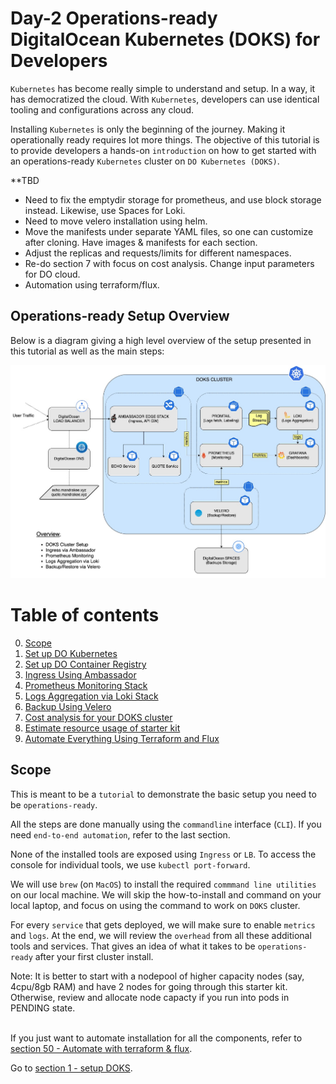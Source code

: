 # Day-2 Operations-ready DigitalOcean Kubernetes (DOKS) for Developers

`Kubernetes` has become really simple to understand and setup. In a way, it has democratized the cloud. With `Kubernetes`, developers can use identical tooling and configurations across any cloud.

Installing `Kubernetes` is only the beginning of the journey. Making it operationally ready requires lot more things. The objective of this tutorial is to provide developers a hands-on `introduction` on how to get started with an operations-ready `Kubernetes` cluster on `DO Kubernetes (DOKS)`. 

**TBD 
- Need to fix the emptydir storage for prometheus, and use block storage instead. Likewise, use Spaces for Loki. 
- Need to move velero installation using helm. 
- Move the manifests under separate YAML files, so one can customize after cloning. Have images & manifests for each section.
- Adjust the replicas and requests/limits for different namespaces.
- Re-do section 7 with focus on cost analysis. Change input parameters for DO cloud.
- Automation using terraform/flux. 


## Operations-ready Setup Overview

Below is a diagram giving a high level overview of the setup presented in this tutorial as well as the main steps:

![Setup Overview](images/starter_kit_arch_overview.jpg)



# Table of contents
0. [Scope](#SCOP)
1. [Set up DO Kubernetes](1-setup-DOKS)
2. [Set up DO Container Registry](2-setup-DOCR)
3. [Ingress Using Ambassador](3-setup-ingress-ambassador)
4. [Prometheus Monitoring Stack](4-setup-prometheus-stack)
5. [Logs Aggregation via Loki Stack](5-setup-loki-stack)
6. [Backup Using Velero](6-setup-velero)
7. [Cost analysis for your DOKS cluster](14-starter-kit-resource-usage)
8. [Estimate resource usage of starter kit](14-starter-kit-resource-usage)
9. [Automate Everything Using Terraform and Flux](50-automate-with-terraform-flux)


## Scope <a name="SCOP"></a>
This is meant to be a `tutorial` to demonstrate the basic setup you need to be `operations-ready`.

All the steps are done manually using the `commandline` interface (`CLI`). If you need `end-to-end automation`, refer to the last section.

None of the installed tools are exposed using `Ingress` or `LB`. To access the console for individual tools, we use `kubectl port-forward`.

We will use `brew` (on `MacOS`) to install the required `commmand line utilities` on our local machine. We will skip the how-to-install and command on your local laptop, and focus on using the command to work on `DOKS` cluster. 

For every `service` that gets deployed, we will make sure to enable `metrics` and `logs`. At the end, we will review the `overhead` from all these additional tools and services. That gives an idea of what it takes to be `operations-ready` after your first cluster install. 

Note: It is better to start with a nodepool of higher capacity nodes (say, 4cpu/8gb RAM) and have 2 nodes for going through this starter kit. Otherwise, review and allocate node capacty if you run into pods in PENDING state.
<br/><br/>

If you just want to automate installation for all the components, refer to [section 50 - Automate with terraform & flux](50-automate-with-terraform-flux).

Go to [section 1 - setup DOKS](1-setup-DOKS).

